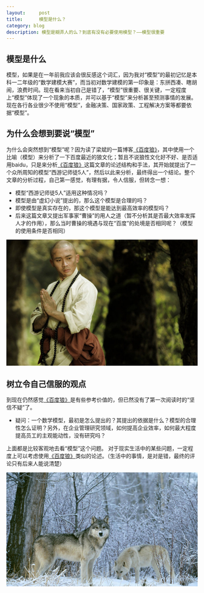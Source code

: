 ```yaml
---
layout:     post
title:      模型是什么？
category: blog
description: 模型是糊弄人的么？到底有没有必要使用模型？——模型很重要
---
```

## 模型是什么

模型，如果是在一年前我应该会很反感这个词汇，因为我对“模型”的最初记忆是本科一二年级的“数学建模大赛”，而当初对数学建模的第一印象是：东拼西凑、瞎胡闹，浪费时间。现在看来当初自己是错了，“模型”很重要、很关键，一定程度上“模型”体现了一个现象的本质，并可以基于“模型”来分析甚至预测事情的发展。现在各行各业很少不使用“模型”，金融决策、国家政策、工程解决方案等都要依据“模型”。

## 为什么会想到要说“模型”

为什么会突然想到“模型”呢？因为读了梁斌的一篇博客[《百度狼》]，其中使用一个比喻（模型）来分析了一下百度最近的狼文化；暂且不说狼性文化好不好、是否适用baidu，只是来分析[《百度狼》]这篇文章的论述结构和手法，其开始就提出了一个众所周知的模型“西游记师徒5人”，然后以此来分析，最终得出一个结论。整个文章的分析过程，自己第一感觉，有理有据，令人信服，但转念一想：

+ 模型“西游记师徒5人”适用这种情况吗？
+ 模型是由“虚幻小说”提出的，那么这个模型是合理的吗？
+ 即使模型是真实存在的，那这个模型是能达到最高效率的模型吗？
+ 后来这篇文章又提出军事家“曹操”的用人之道（暂不分析其是否最大效率发挥人才的作用），那么当时曹操的境遇与现在“百度”的处境是否相同呢？（模型的使用条件是否相同）

![xiyouji](/images/what-model-is/xiyouji-sanzang.jpg)

## 树立令自己信服的观点

到现在仍然感觉[《百度狼》]是有些参考价值的，但已然没有了第一次阅读时的“坚信不疑”了。

+ 疑问：一个数学模型，最初是怎么提出的？其提出的依据是什么？模型的合理性怎么证明？另外，在企业管理研究领域，如何提高企业效率，如何最大程度提高员工的主观能动性，没有研究吗？


上面都是比较客观地去看“模型”这个问题。
对于现实生活中的某些问题，一定程度上可以考虑使用[《百度狼》]类似的论述。（生活中的事情，是对是错，最终的评论只有后来人能说清楚）

![wolf](/images/what-model-is/wolf.jpg)

[《百度狼》]: http://blog.sina.com.cn/s/blog_593af2a701018qc0.html
